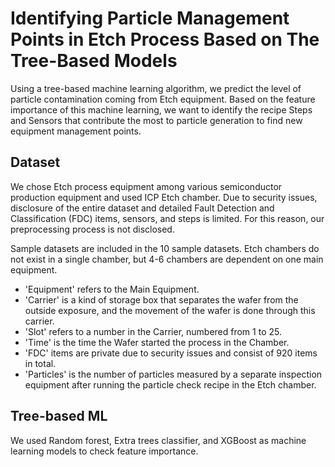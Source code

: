 # Identifying Particle Management Points in Etch Process Based on The Tree-Based Models
Using a tree-based machine learning algorithm, we predict the level of particle contamination coming from Etch equipment. Based on the feature importance of this machine learning, we want to identify the recipe Steps and Sensors that contribute the most to particle generation to find new equipment management points.

## Dataset
We chose Etch process equipment among various semiconductor production equipment and used ICP Etch chamber.
Due to security issues, disclosure of the entire dataset and detailed Fault Detection and Classification (FDC) items, sensors, and steps is limited. For this reason, our preprocessing process is not disclosed.

Sample datasets are included in the 10 sample datasets. Etch chambers do not exist in a single chamber, but 4-6 chambers are dependent on one main equipment. 
- 'Equipment' refers to the Main Equipment.
- 'Carrier' is a kind of storage box that separates the wafer from the outside exposure, and the movement of the wafer is done through this carrier.
- 'Slot' refers to a number in the Carrier, numbered from 1 to 25. 
- 'Time' is the time the Wafer started the process in the Chamber.
- 'FDC' items are private due to security issues and consist of 920 items in total.
- 'Particles' is the number of particles measured by a separate inspection equipment after running the particle check recipe in the Etch chamber.

## Tree-based ML
We used Random forest, Extra trees classifier, and XGBoost as machine learning models to check feature importance.
